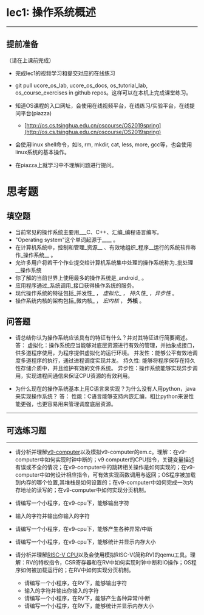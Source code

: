 # lec1: 操作系统概述

---

## **提前准备**

（请在上课前完成）

* 完成lec1的视频学习和提交对应的在线练习
* git pull ucore\_os\_lab, ucore\_os\_docs, os\_tutorial\_lab, os\_course\_exercises in github repos。这样可以在本机上完成课堂练习。
* 知道OS课程的入口网址，会使用在线视频平台，在线练习/实验平台，在线提问平台\(piazza\)
  * [http://os.cs.tsinghua.edu.cn/oscourse/OS2019spring](http://os.cs.tsinghua.edu.cn/oscourse/OS2019spring)


* 会使用linux shell命令，如ls, rm, mkdir, cat, less, more, gcc等，也会使用linux系统的基本操作。
* 在piazza上就学习中不理解问题进行提问。



# 思考题

## 填空题

* 当前常见的操作系统主要用___C、C++、汇编_编程语言编写。
* "Operating system"这个单词起源于____ 。
* 在计算机系统中，控制和管理_资源__ 、有效地组织_程序__运行的系统软件称作_操作系统__ 。
* 允许多用户将若干个作业提交给计算机系统集中处理的操作系统称为_批处理__操作系统
* 你了解的当前世界上使用最多的操作系统是_android_ 。
* 应用程序通过_系统调用_接口获得操作系统的服务。
* 现代操作系统的特征包括_并发性_ ， _虚拟化__ ， _持久性__ ，_异步性_ 。
* 操作系统内核的架构包括_微内核_ ， _宏内核_ ， __外核__ 。


## 问答题

- 请总结你认为操作系统应该具有的特征有什么？并对其特征进行简要阐述。
答：
	虚拟化：操作系统应当能够对底层资源进行有效的管理，并抽象成接口，供多道程序使用，为程序提供虚拟化的运行环境。
	并发性：能够公平有效地调度多道程序的执行，通过进程调度实现并发。
	持久性: 能够将程序保存在持久性存储介质中，并且维护有效的文件系统。
	异步性：操作系统能够实现异步调用，实现进程间通信来保证CPU资源的有效利用。


- 为什么现在的操作系统基本上用C语言来实现？为什么没有人用python，java来实现操作系统？
答：
	性能：C语言能够支持内嵌汇编，相比python来说性能更强，也更容易用来管理调度底层资源。

---

## 可选练习题

---

- 请分析并理解[v9\-computer](https://github.com/chyyuu/os_tutorial_lab/blob/master/v9_computer/docs/v9_computer.md)以及模拟v9\-computer的em.c。理解：在v9\-computer中如何实现时钟中断的；v9 computer的CPU指令，关键变量描述有误或不全的情况；在v9\-computer中的跳转相关操作是如何实现的；在v9\-computer中如何设计相应指令，可有效实现函数调用与返回；OS程序被加载到内存的哪个位置,其堆栈是如何设置的；在v9\-computer中如何完成一次内存地址的读写的；在v9\-computer中如何实现分页机制。


- 请编写一个小程序，在v9-cpu下，能够输出字符


- 输入的字符并输出你输入的字符


- 请编写一个小程序，在v9-cpu下，能够产生各种异常/中断


- 请编写一个小程序，在v9-cpu下，能够统计并显示内存大小



- 请分析并理解[RISC-V CPU](http://www.riscvbook.com/chinese/)以及会使用模拟RISC\-V(简称RV)的qemu工具。理解：RV的特权指令，CSR寄存器和在RV中如何实现时钟中断和IO操作；OS程序如何被加载运行的；在RV中如何实现分页机制。
  - 请编写一个小程序，在RV下，能够输出字符
  - 输入的字符并输出你输入的字符
  - 请编写一个小程序，在RV下，能够产生各种异常/中断
  - 请编写一个小程序，在RV下，能够统计并显示内存大小
